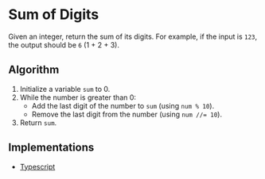 # Sum of Digits

Given an integer, return the sum of its digits. For example, if the input is `123`, the output should be `6` (1 + 2 + 3).

## Algorithm
1. Initialize a variable `sum` to 0.
2. While the number is greater than 0:
    - Add the last digit of the number to `sum` (using `num % 10`).
    - Remove the last digit from the number (using `num //= 10`).
3. Return `sum`.

## Implementations
- [Typescript](./ts)